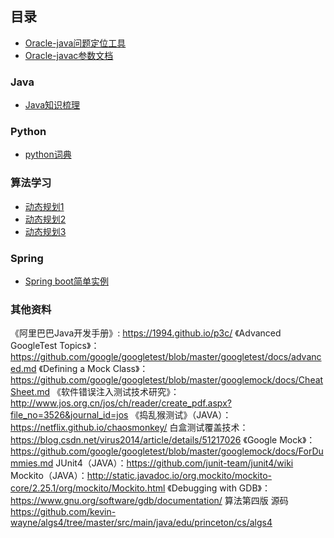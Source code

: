 ## 目录



* [Oracle-java问题定位工具](https://docs.oracle.com/javase/8/docs/technotes/guides/troubleshoot/toc.html)
* [Oracle-javac参数文档](https://docs.oracle.com/javase/8/docs/technotes/tools/windows/javac.html)

### Java 
* [Java知识梳理](https://github.com/a594645875/blog/blob/master/README.md)

### Python
* [python词典](https://www.w3cschool.cn/python/dict)

### 算法学习

* [动态规划1](https://www.cnblogs.com/hithongming/p/9229871.html)
* [动态规划2](https://blog.csdn.net/baidu_28312631/article/details/47418773)
* [动态规划3](https://www.zhihu.com/question/23995189)

### Spring
* [Spring boot简单实例](https://www.ibm.com/developerworks/cn/java/j-spring-boot-basics-perry/index.html)


### 其他资料
《阿里巴巴Java开发手册》: https://1994.github.io/p3c/
《Advanced GoogleTest Topics》：https://github.com/google/googletest/blob/master/googletest/docs/advanced.md
《Defining a Mock Class》：https://github.com/google/googletest/blob/master/googlemock/docs/CheatSheet.md
《软件错误注入测试技术研究》：http://www.jos.org.cn/jos/ch/reader/create_pdf.aspx?file_no=3526&journal_id=jos
《捣乱猴测试》（JAVA）：https://netflix.github.io/chaosmonkey/
白盒测试覆盖技术：https://blog.csdn.net/virus2014/article/details/51217026
《Google Mock》：https://github.com/google/googletest/blob/master/googlemock/docs/ForDummies.md
 JUnit4（JAVA）：https://github.com/junit-team/junit4/wiki
Mockito（JAVA）：http://static.javadoc.io/org.mockito/mockito-core/2.25.1/org/mockito/Mockito.html
《Debugging with GDB》：https://www.gnu.org/software/gdb/documentation/
算法第四版 源码 https://github.com/kevin-wayne/algs4/tree/master/src/main/java/edu/princeton/cs/algs4
